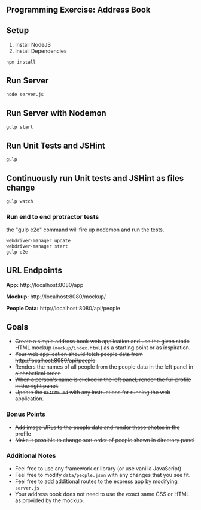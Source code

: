 Programming Exercise: Address Book
---

## Setup
1. Install NodeJS
2. Install Dependencies
```bash
npm install
```

## Run Server
```bash
node server.js
```
## Run Server with Nodemon
```bash
gulp start
```

## Run Unit Tests and JSHint
```bash
gulp
```

## Continuously run Unit tests and JSHint as files change
```bash
gulp watch
```

### Run end to end protractor tests
the "gulp e2e" command will fire up nodemon and run the tests.
```bash
webdriver-manager update
webdriver-manager start
gulp e2e
```

## URL Endpoints
**App:**
http://localhost:8080/app

**Mockup:**
http://localhost:8080/mockup/

**People Data:**
http://localhost:8080/api/people

## Goals
- ~~Create a simple address book web application and use the given static
  HTML mockup (`mockup/index.html`) as a starting point or as inspiration.~~
- ~~Your web application should fetch people data from http://localhost:8080/api/people~~
- ~~Renders the names of all people from the people data in the left panel
  in alphabetical order.~~
- ~~When a person's name is clicked in the left panel, render the full profile in the right panel.~~
- ~~Update the `README.md` with any instructions for running the web application.~~

### Bonus Points
- ~~Add image URLs to the people data and render these photos in the profile~~
- ~~Make it possible to change sort order of people shown in directory panel~~

### Additional Notes
- Feel free to use any framework or library (or use vanilla JavaScript)
- Feel free to modify `data/people.json` with any changes that you see fit.
- Feel free to add additional routes to the express app by modifying `server.js`
- Your address book does not need to use the exact same CSS or HTML as provided
  by the mockup.
